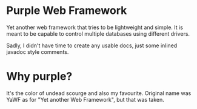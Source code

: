 Purple Web Framework
====

Yet another web framework that tries to be lightweight and simple. It is meant to be capable to control multiple databases using different drivers.

Sadly, I didn't have time to create any usable docs, just some inlined javadoc style comments.

Why purple?
==

It's the color of undead scourge and also my favourite. Original name was YaWF as for "Yet another Web Framework", but that was taken.
